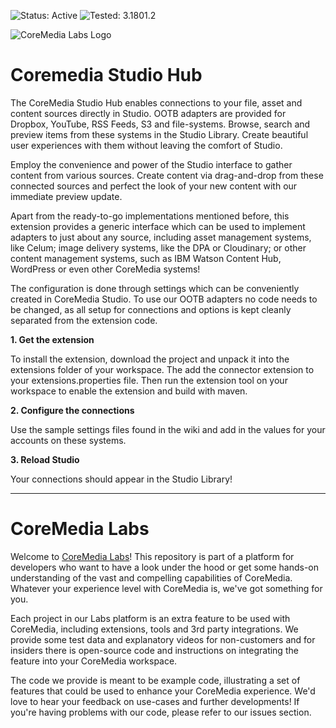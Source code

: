 ![Status: Active](https://documentation.coremedia.com/badges/badge_status_active.png "Status: Active")
![Tested: 3.1801.2](https://documentation.coremedia.com/badges/badge_tested_coremedia_9-1801-2.png "Tested: 3.1801.2")

![CoreMedia Labs Logo](https://documentation.coremedia.com/badges/banner_coremedia_labs_wide.png "CoreMedia Labs Logo Title Text")

# Coremedia Studio Hub

The CoreMedia Studio Hub enables connections to your file, asset and content sources directly in Studio. OOTB adapters are provided for Dropbox, YouTube, RSS Feeds, S3 and file-systems. Browse, search and preview items from these systems in the Studio Library. Create beautiful user experiences with them without leaving the comfort of Studio.

Employ the convenience and power of the Studio interface to gather content from various sources. Create content via drag-and-drop from these connected sources and perfect the look of your new content with our immediate preview update. 

Apart from the ready-to-go implementations mentioned before, this extension provides a generic interface which can be used to implement adapters to just about any source, including asset management systems, like Celum; image delivery systems, like the DPA or Cloudinary; or other content management systems, such as IBM Watson Content Hub, WordPress or even other CoreMedia systems! 

The configuration is done through settings which can be conveniently created in CoreMedia Studio. To use our OOTB adapters no code needs to be changed, as all setup for connections and options is kept cleanly separated from the extension code.


**1. Get the extension**

To install the extension, download the project and unpack it into the extensions folder of your workspace. The add the connector extension to your extensions.properties file. Then run the extension tool on your workspace to enable the extension and build with maven.

**2. Configure the connections**

Use the sample settings files found in the wiki and add in the values for your accounts on these systems. 

**3. Reload Studio**

Your connections should appear in the Studio Library!


*******


# CoreMedia Labs

Welcome to [CoreMedia Labs](https://blog.coremedia.com/labs/)! This repository is part of a platform for developers who want to have a look under the hood or get some hands-on understanding of the vast and compelling capabilities of CoreMedia. Whatever your experience level with CoreMedia is, we've got something for you.

Each project in our Labs platform is an extra feature to be used with CoreMedia, including extensions, tools and 3rd party integrations. We provide some test data and explanatory videos for non-customers and for insiders there is open-source code and instructions on integrating the feature into your CoreMedia workspace. 

The code we provide is meant to be example code, illustrating a set of features that could be used to enhance your CoreMedia experience. We'd love to hear your feedback on use-cases and further developments! If you're having problems with our code, please refer to our issues section. 

